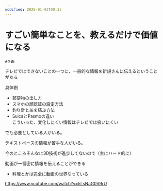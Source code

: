 ```yaml
---
modified: 2025-01-02T00:35
---
```

# すごい簡単なことを、教えるだけで価値になる

`#企画`

テレビではできないことの一つに、一般的な情報を新規さんに伝えるということがある

具体例

- 郵便物の出し方  
- スマホの顔認証の設定方法  
- 釣り針と糸を結ぶ方法  
- SuicaとPasmoの違い  
こういった、変化しにくい情報はテレビでは扱いにくい  

でも必要としている人がいる。

テキストベースの情報が苦手な人がいる。

今のところそんなに3D技術が進歩してないので（主にハード的に）

動画が一番密に情報を伝えることができる

- 料理とかは完全に動画の世界なっている

https://www.youtube.com/watch?v=5LsNaG0VRrU